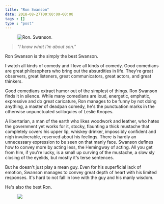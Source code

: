 ```yaml
---
title: "Ron Swanson"
date: 2018-08-27T00:00:00-00:00
tags : []
type : "post"
---
```


<figure class="xsmall">
	<img 
	src="https://i.pinimg.com/originals/a7/44/70/a744701df669b5eb0a322f94e96638c1.png"
	alt="Ron. Swanson.">
</figure>

<blockquote>
<i>"I know what I'm about son."</i>
</blockquote>

Ron Swanson is the simply the best Swanson. 

I watch all kinds of comedy and I love all kinds of comedy.
Good comedians are great philosophers who bring out the absurdities in life. They're great observers, great listeners, great communicators, great actors, and great thinkers. 

Good comedians extract humor out of the simplest of things.
Ron Swanson finds it in silence. While many comedians are loud, energetic, emphatic, expressive and do great caricature, Ron manages to be funny by not doing anything, a master of deadpan comedy, he's the punctuation marks in the otherwise unpunctuated soliloquies of Leslie Knopes.


A libertarian, a man of the earth who likes woodwork and leather, who hates the government yet works for it, stocky, flaunting a thick mustache that completely covers his upper lip, whiskey drinker, impossibly confident and nigh invulnerable, reserved about his feelings. There is hardly an unnecessary expression to be seen on that manly face. Swanson defines how to convey more by acting less, the Hemingway of acting. All you get from him, if you're lucky, is a small up curving of the mustache, a slow sly closing of the eyelids, but mostly it's terse sentences.

But he doesn't just play a mean guy. Even for his superficial lack of emotion, Swanson manages to convey great depth of heart with his limited responses. It's hard to not fall in love with the guy and his manly wisdom.

He's also the best Ron.

<figure class="xlarge">
<a href="https://www.nbcstore.com/parks-and-recreation-swanson-pyramid-of-greatness-poster.html">
<img src="https://www.nbcstore.com/media/catalog/product/cache/1/image/9df78eab33525d08d6e5fb8d27136e95/p/_/p_r_swanson_pyramidofgreatness_24x18_poster_resized_1.png">
</img>
</a>
</figure>
